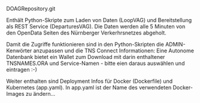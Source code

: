 DOAGRepository.git

Enthält Python-Skripte zum Laden von Daten (LoopVAG) und Bereitstellung als REST Service (DeparturesVAG).
Die Daten werden alle 5 Minuten von den OpenData Seiten des Nürnberger Verkerhrsnetzes abgeholt.

Damit die Zugriffe funktionieren sind in den Python-Skripten die ADMIN-Kenwörter anzupassen und die TNS Connect Informationen:
Eine Autonome Datenbank bietet ein Wallet zum Download mit darin enthaltener TNSNAMES.ORA und Service-Namen - bitte eien daraus auswählen und eintragen :-)

Weiter enthalten sind Deployment Infos für Docker (Dockerfile) und Kubernetes (app.yaml). In app.yaml ist der Name des verwendeten Docker-Images zu ändern...

